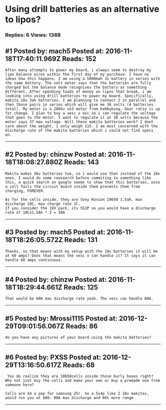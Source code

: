 # Using drill batteries as an alternative to lipos?

### Replies: 6 Views: 1388

## \#1 Posted by: mach5 Posted at: 2016-11-18T17:40:11.969Z Reads: 152

```
After many attempts to power my board, i always seem to destroy my lipo balance wires within the first day of my purchase. I have no ideas how this happens. I am using a 5000mah 3s battery in series with the same battery. The volt meter says that the batteries are fully charged but the balance mode recognises the battery as something different. After spending loads of money on lipos that break, i am looking into using drill batteries to power my board. Specifically, makita 18v 3ah batteries. I am planning to connect 2 in parallel and then those pairs in series which will give me 36 volts (4 batteries total). My motor is a 280kv sk3 motor from hobbyking. Gear ratio is up for change. I plan to buy a vesc x esc so i can regulate the voltage that goes to the motor. I want to regulate it at 30 volts because the motor says 37 max voltage. Will these makita batteries work? I dont care about the weight, i only weigh 115. I am most concerned with the discharge rate of the makita batteries which i could not find specs on.
```

---
## \#2 Posted by: chinzw Posted at: 2016-11-18T18:08:27.880Z Reads: 143

```
Makita makes 36v batteries too, so i would use that instead of the 18v ones. I would do some reasearch before commiting to something like this, a quick search on google seems to show that this batteries, once a cell fails the circuit board inside them prevents them from charging, FOREVER.

As for the cells inside, they are Sony Konion 18650 1.5ah, max discharge 10C, max charge rate 1C.
If you consider the 18V pack, its 5S2P so you would have a discharge rate of 10Cx1.5Ah * 2 = 30A
```

---
## \#3 Posted by: mach5 Posted at: 2016-11-18T18:26:05.572Z Reads: 131

```
Thanks, so that means with my setup with the 18v batteries it will be at 60 amps? Does that means the vesc x can handle it? It says it can handle 60 amps continuous.
```

---
## \#4 Posted by: chinzw Posted at: 2016-11-18T18:29:44.661Z Reads: 125

```
That would be 60A max discharge rate yeah. The vesc can handle 60A.
```

---
## \#5 Posted by: Mrossi1115 Posted at: 2016-12-29T09:01:56.067Z Reads: 86

```
do you have any pictures of your board using the makita batteries?
```

---
## \#6 Posted by: PXSS Posted at: 2016-12-29T13:16:50.617Z Reads: 68

```
 You do realize they are 18650cells inside those burly boxes right? Why not just buy the cells and make your own or buy a premade one from someone here?

Cells are $4 a pop for samsung 25r. So a 5s4p like 2 18v makitas, would run you at $80. 80A max discharge and 66% more range
```

---
